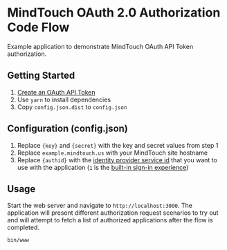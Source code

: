 # MindTouch OAuth 2.0 Authorization Code Flow

Example application to demonstrate MindTouch OAuth API Token authorization.

## Getting Started

1. [Create an OAuth API Token](https://success.mindtouch.com/Integrations/API/Authorization_Tokens/Get_an_OAuth_API_Token)
2. Use `yarn` to install dependencies
3. Copy `config.json.dist` to `config.json`

## Configuration (config.json)

1. Replace `{key}` and `{secret}` with the key and secret values from step 1
2. Replace `example.mindtouch.us` with your MindTouch site hostname
3. Replace `{authid}` with the [identity provider service id](https://success.mindtouch.com/Admin/Authentication/What_is_an_identity_provider/Identity_Provider_Service) that you want to use with the application (`1` is the [built-in sign-in experience](https://success.mindtouch.com/Admin/Authentication/Built-in_Authentication))

## Usage

Start the web server and navigate to `http://localhost:3000`. The application will present different authorization request scenarios to try out and will attempt to fetch a list of authorized applications after the flow is completed.

```sh
bin/www
```
